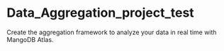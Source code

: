 # Data_Aggregation_project_test
Create the aggregation framework  to analyze your data in real time with MangoDB Atlas. 
